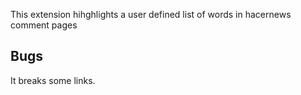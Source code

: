 This extension hihghlights a user defined list of words in hacernews comment pages

## Bugs

It breaks some links.
